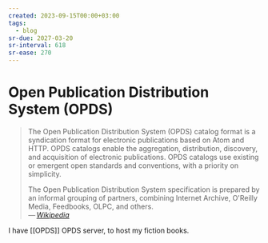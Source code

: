 ```yaml
---
created: 2023-09-15T00:00+03:00
tags:
  - blog
sr-due: 2027-03-20
sr-interval: 618
sr-ease: 270
---
```


# Open Publication Distribution System (OPDS)

> The Open Publication Distribution System (OPDS) catalog format is a
> syndication format for electronic publications based on Atom and HTTP. OPDS
> catalogs enable the aggregation, distribution, discovery, and acquisition of
> electronic publications. OPDS catalogs use existing or emergent open standards
> and conventions, with a priority on simplicity.
>
> The Open Publication Distribution System specification is prepared by an
> informal grouping of partners, combining Internet Archive, O'Reilly Media,
> Feedbooks, OLPC, and others.\
> — <cite>[Wikipedia](https://en.wikipedia.org/wiki/Open_Publication_Distribution_System)</cite>

I have [[OPDS]] OPDS server, to host my fiction books.
